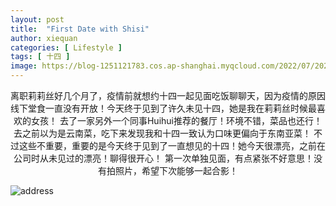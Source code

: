 ```yaml
---
layout: post
title:  "First Date with Shisi"
author: xiequan
categories: [ Lifestyle ]
tags: [ 十四 ]
image: https://blog-1251121783.cos.ap-shanghai.myqcloud.com/2022/07/20220716_184056.JPG
---
```

<center>
离职莉莉丝好几个月了，疫情前就想约十四一起见面吃饭聊聊天，因为疫情的原因线下堂食一直没有开放！今天终于见到了许久未见十四，她是我在莉莉丝时候最喜欢的女孩！  
去了一家另外一个同事Huihui推荐的餐厅！环境不错，菜品也还行！去之前以为是云南菜，吃下来发现我和十四一致认为口味更偏向于东南亚菜！
不过这些不重要，重要的是今天终于见到了一直想见的十四！她今天很漂亮，之前在公司时从未见过的漂亮！聊得很开心！
第一次单独见面，有点紧张不好意思！没有拍照片，希望下次能够一起合影！    

</center>

![address](https://blog-1251121783.cos.ap-shanghai.myqcloud.com/2022/07/image_2022-07-16_21-37-50.png) 


